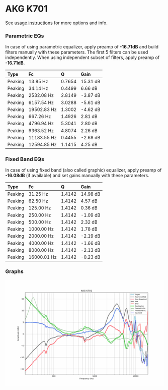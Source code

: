 # AKG K701
See [usage instructions](https://github.com/jaakkopasanen/AutoEq#usage) for more options and info.

### Parametric EQs
In case of using parametric equalizer, apply preamp of **-16.71dB** and build filters manually
with these parameters. The first 5 filters can be used independently.
When using independent subset of filters, apply preamp of **-16.71dB**.

| Type    | Fc          |      Q | Gain     |
|:--------|:------------|:-------|:---------|
| Peaking | 13.85 Hz    | 0.7654 | 15.31 dB |
| Peaking | 34.14 Hz    | 0.4499 | 6.66 dB  |
| Peaking | 2532.08 Hz  | 2.8149 | -3.87 dB |
| Peaking | 6157.54 Hz  | 3.0288 | -5.61 dB |
| Peaking | 19502.83 Hz | 1.3002 | -4.62 dB |
| Peaking | 667.26 Hz   | 1.4926 | 2.81 dB  |
| Peaking | 4796.94 Hz  | 5.3041 | 2.80 dB  |
| Peaking | 9363.52 Hz  | 4.8074 | 2.26 dB  |
| Peaking | 11183.55 Hz | 0.4455 | -2.68 dB |
| Peaking | 12594.85 Hz | 1.1415 | 4.25 dB  |

### Fixed Band EQs
In case of using fixed band (also called graphic) equalizer, apply preamp of **-16.08dB**
(if available) and set gains manually with these parameters.

| Type    | Fc          |      Q | Gain     |
|:--------|:------------|:-------|:---------|
| Peaking | 31.25 Hz    | 1.4142 | 14.98 dB |
| Peaking | 62.50 Hz    | 1.4142 | 4.57 dB  |
| Peaking | 125.00 Hz   | 1.4142 | 0.36 dB  |
| Peaking | 250.00 Hz   | 1.4142 | -1.09 dB |
| Peaking | 500.00 Hz   | 1.4142 | 2.32 dB  |
| Peaking | 1000.00 Hz  | 1.4142 | 1.78 dB  |
| Peaking | 2000.00 Hz  | 1.4142 | -2.19 dB |
| Peaking | 4000.00 Hz  | 1.4142 | -1.66 dB |
| Peaking | 8000.00 Hz  | 1.4142 | -2.13 dB |
| Peaking | 16000.01 Hz | 1.4142 | -0.23 dB |

### Graphs
![](./AKG%20K701.png)